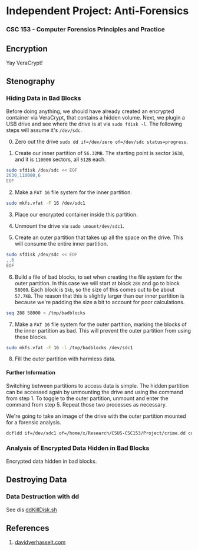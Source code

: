 # Independent Project: Anti-Forensics  
### CSC 153 - Computer Forensics Principles and Practice


## Encryption  
Yay VeraCrypt!  

## Stenography  
### Hiding Data in Bad Blocks
Before doing anything, we should have already created an encrypted container via VeraCrypt, that contains a hidden volume. Next, we plugin a USB drive and see where the drive is at via `sudo fdisk -l`. The following steps will assume it's `/dev/sdc`.  

0. Zero out the drive `sudo dd if=/dev/zero of=/dev/sdc status=progress`.

1. Create our inner partition of `56.32MB`. The starting point is sector `2630`, and it is `110000` sectors, all `512B` each.
```bash
sudo sfdisk /dev/sdc << EOF
2630,110000,6
EOF
```  

2. Make a `FAT 16` file system for the inner partition.  

```bash
sudo mkfs.vfat -F 16 /dev/sdc1
```

3. Place our encrypted container inside this partition.

4. Unmount the drive via `sudo umount/dev/sdc1`.

5. Create an outer partition that takes up all the space on the drive. This will consume the entire inner partition.  
```bash
sudo sfdisk /dev/sdc << EOF
,,6
EOF
```

6. Build a file of bad blocks, to set when creating the file system for the outer partition. In this case we will start at block `288` and go to block `58000`. Each block is `1kb`, so the size of this comes out to be about `57.7KB`. The reason that this is slightly larger than our inner partition is because we're padding the size a bit to account for poor calculations.  
```bash
seq 288 58000 > /tmp/badblocks
```

7. Make a `FAT 16` file system for the outer partition, marking the blocks of the inner partition as bad. This will prevent the outer partition from using these blocks.  
```bash
sudo mkfs.vfat -F 16 -l /tmp/badblocks /dev/sdc1
```

8. Fill the outer partition with harmless data.


#### Further Information  
Switching between partitions to access data is simple. The hidden partition can be accessed again by unmounting the drive and using the command from step 1. To toggle to the outer partition, unmount and enter the command from step 5. Repeat those two processes as necessary.

We're going to take an image of the drive with the outer partition mounted for a forensic analysis.
```bash
dcfldd if=/dev/sdc1 of=/home/x/Research/CSUS-CSC153/Project/crime.dd conv=noerror,sync hash=md5 hashwindow=0 hashlog=/home/x/Research/CSUS-CSC153/Project/crime.md5.txt
```


### Analysis of Encrypted Data Hidden in Bad Blocks
Encrypted data hidden in bad blocks.

## Destroying Data
### Data Destruction with dd  
See dis [ddKillDisk.sh](./ddKillDisk.sh)  

## References
1. [davidverhasselt.com](https://davidverhasselt.com/hide-data-in-bad-blocks/)
